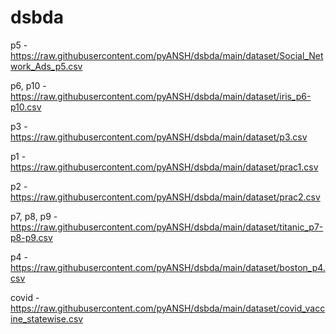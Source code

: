# dsbda

p5 - https://raw.githubusercontent.com/pyANSH/dsbda/main/dataset/Social_Network_Ads_p5.csv

p6, p10 - https://raw.githubusercontent.com/pyANSH/dsbda/main/dataset/iris_p6-p10.csv

p3 - https://raw.githubusercontent.com/pyANSH/dsbda/main/dataset/p3.csv

p1 - https://raw.githubusercontent.com/pyANSH/dsbda/main/dataset/prac1.csv

p2 - https://raw.githubusercontent.com/pyANSH/dsbda/main/dataset/prac2.csv

p7, p8, p9 - https://raw.githubusercontent.com/pyANSH/dsbda/main/dataset/titanic_p7-p8-p9.csv

p4 - https://raw.githubusercontent.com/pyANSH/dsbda/main/dataset/boston_p4.csv

covid - https://raw.githubusercontent.com/pyANSH/dsbda/main/dataset/covid_vaccine_statewise.csv
